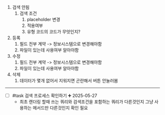 1. 검색 안됨
	1. 검색 조건
		1. placeholder 변경
		2. 적용여부
		3. 유형 코드의 코드가 무엇인지?
2. 등록
	1. 필드 전부 계약 -> 정보시스템으로 변경해야함
	2. 파일이 있는데 사용여부 알아야함
3. 수정
	1. 필드 전부 계약 -> 정보시스템으로 변경해야함
	2. 파일이 있는데 사용여부 알아야함
4. 삭제
	1. 데이터가 몇개 없어서 지워지면 곤란해서 버튼 안눌러봄

****
- [ ] #task 검색 프로세스 확인하기 ➕ 2025-05-27
	- 최초 랜더링 할때 쓰는 쿼리와 검색조건을 포함하는 쿼리가 다른것인지 그냥 사용하는 메서드만 다른것인지 확인 필요